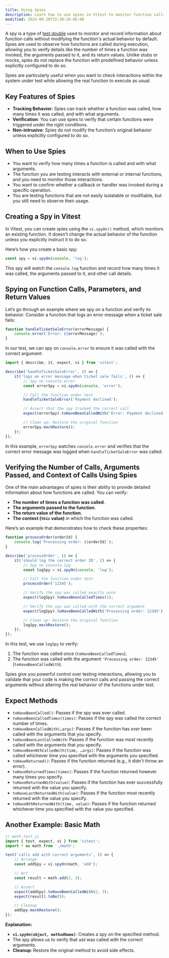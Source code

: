 ```yaml
---
title: Using Spies
description: Learn how to use spies in Vitest to monitor function calls.
modified: 2024-09-28T15:30:10-06:00
---
```


A spy is a type of [test double](test-doubles.md) used to monitor and record information about function calls without modifying the function's actual behavior by default. Spies are used to observe how functions are called during execution, allowing you to verify details like the number of times a function was invoked, the arguments passed to it, and its return values. Unlike stubs or mocks, spies do not replace the function with predefined behavior unless explicitly configured to do so.

Spies are particularly useful when you want to check interactions within the system under test while allowing the real function to execute as usual.

## Key Features of Spies

- **Tracking Behavior**: Spies can track whether a function was called, how many times it was called, and with what arguments.
- **Verification**: You can use spies to verify that certain functions were triggered under the right conditions.
- **Non-intrusive**: Spies do not modify the function’s original behavior unless explicitly configured to do so.

## When to Use Spies

- You want to verify how many times a function is called and with what arguments.
- The function you are testing interacts with external or internal functions, and you need to monitor those interactions.
- You want to confirm whether a callback or handler was invoked during a specific operation.
- You are testing functions that are not easily isolatable or modifiable, but you still need to observe their usage.

## Creating a Spy in Vitest

In Vitest, you can create spies using the `vi.spyOn()` method, which monitors an existing function. It doesn’t change the actual behavior of the function unless you explicitly instruct it to do so.

Here’s how you create a basic spy:

```js
const spy = vi.spyOn(console, 'log');
```

This spy will watch the `console.log` function and record how many times it was called, the arguments passed to it, and other call details.

## Spying on Function Calls, Parameters, and Return Values

Let’s go through an example where we spy on a function and verify its behavior. Consider a function that logs an error message when a ticket sale fails:

```js
function handleTicketSaleError(errorMessage) {
	console.error(`Error: ${errorMessage}`);
}
```

In our test, we can spy on `console.error` to ensure it was called with the correct argument:

```js
import { describe, it, expect, vi } from 'vitest';

describe('handleTicketSaleError', () => {
	it('logs an error message when ticket sale fails', () => {
		// Spy on console.error
		const errorSpy = vi.spyOn(console, 'error');

		// Call the function under test
		handleTicketSaleError('Payment declined');

		// Assert that the spy tracked the correct call
		expect(errorSpy).toHaveBeenCalledWith('Error: Payment declined');

		// Clean up: Restore the original function
		errorSpy.mockRestore();
	});
});
```

In this example, `errorSpy` watches `console.error` and verifies that the correct error message was logged when `handleTicketSaleError` was called.

## Verifying the Number of Calls, Arguments Passed, and Context of Calls Using Spies

One of the main advantages of spies is their ability to provide detailed information about how functions are called. You can verify:

- **The number of times a function was called**.
- **The arguments passed to the function**.
- **The return value of the function**.
- **The context (`this` value)** in which the function was called.

Here’s an example that demonstrates how to check these properties:

```js
function processOrder(orderId) {
	console.log(`Processing order: ${orderId}`);
}

describe('processOrder', () => {
	it('should log the correct order ID', () => {
		// Spy on console.log
		const logSpy = vi.spyOn(console, 'log');

		// Call the function under test
		processOrder('12345');

		// Verify the spy was called exactly once
		expect(logSpy).toHaveBeenCalledTimes(1);

		// Verify the spy was called with the correct argument
		expect(logSpy).toHaveBeenCalledWith('Processing order: 12345');

		// Clean up: Restore the original function
		logSpy.mockRestore();
	});
});
```

In this test, we use `logSpy` to verify:

1. The function was called once (`toHaveBeenCalledTimes`).
2. The function was called with the argument `'Processing order: 12345'` (`toHaveBeenCalledWith`).

Spies give you powerful control over testing interactions, allowing you to validate that your code is making the correct calls and passing the correct arguments without altering the real behavior of the functions under test.

## Expect Methods

- `toHaveBeenCalled()`: Passes if the spy was ever called.
- `toHaveBeenCalledTimes(times)`: Passes if the spy was called the correct number of times.
- `toHaveBeenCalledWith(…args)`: Passes if the function has *ever* been called with the arguments that you specify.
- `toHaveBeenLastCalledWith`: Passes if the function was most recently called with the arguments that you specify.
- `toHaveBeenNthCalledWith(time, …args)`: Passes if the function was called whichever time you specified with the arguments you specified.
- `toHaveReturned()`: Passes if the function returned (e.g., it didn't throw an error).
- `toHaveReturnedTimes(times)`: Passes if the function returned however many times you specify.
- `toHaveReturnedWith(value)`: Passes if the function has ever successfully returned with the value you specify.
- `toHaveLastReturnedWith(value)`: Passes if the function most recently returned with the value you specify.
- `toHaveNthReturnedWith(time, value)`: Passes if the function returned whichever time you specified with the value you specified.

## Another Example: Basic Math

```javascript
// math.test.js
import { test, expect, vi } from 'vitest';
import * as math from './math';

test('calls add with correct arguments', () => {
	// Arrange
	const addSpy = vi.spyOn(math, 'add');

	// Act
	const result = math.add(2, 3);

	// Assert
	expect(addSpy).toHaveBeenCalledWith(2, 3);
	expect(result).toBe(5);

	// Cleanup
	addSpy.mockRestore();
});
```

**Explanation:**

- **`vi.spyOn(object, methodName)`**: Creates a spy on the specified method.
- The spy allows us to verify that `add` was called with the correct arguments.
- **Cleanup**: Restore the original method to avoid side effects.

